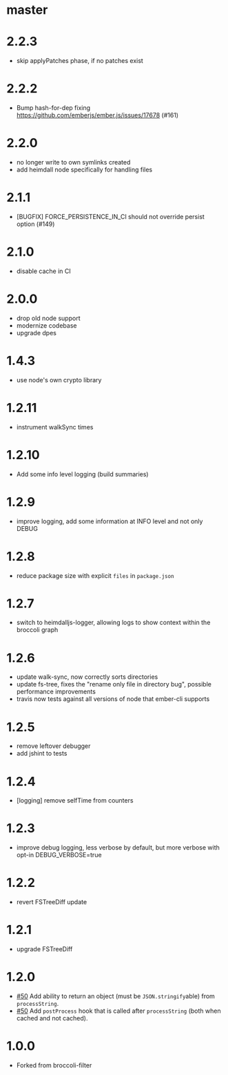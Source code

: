 # master

# 2.2.3

* skip applyPatches phase, if no patches exist

# 2.2.2

* Bump hash-for-dep fixing https://github.com/emberjs/ember.js/issues/17678 (#161)

# 2.2.0

* no longer write to own symlinks created
* add heimdall node specifically for handling files

# 2.1.1

* [BUGFIX] FORCE_PERSISTENCE_IN_CI should not override persist option (#149)

# 2.1.0

* disable cache in CI

# 2.0.0

* drop old node support
* modernize codebase
* upgrade dpes

# 1.4.3

* use node's own crypto library

# 1.2.11

* instrument walkSync times

# 1.2.10

* Add some info level logging (build summaries)

# 1.2.9

* improve logging, add some information at INFO level and not only DEBUG

# 1.2.8

* reduce package size with explicit `files` in `package.json`

# 1.2.7

* switch to heimdalljs-logger, allowing logs to show context within the broccoli
  graph

# 1.2.6

* update walk-sync, now correctly sorts directories
* update fs-tree, fixes the "rename only file in directory bug", possible performance improvements
* travis now tests against all versions of node that ember-cli supports

# 1.2.5

* remove leftover debugger
* add jshint to tests

# 1.2.4

* [logging] remove selfTime from counters

# 1.2.3

* improve debug logging, less verbose by default, but more verbose with opt-in DEBUG_VERBOSE=true

# 1.2.2

* revert FSTreeDiff update

# 1.2.1

* upgrade FSTreeDiff

# 1.2.0

* [#50](https://github.com/stefanpenner/broccoli-persistent-filter/pull/50) Add ability to return an object (must be `JSON.stringify`able) from `processString`.
* [#50](https://github.com/stefanpenner/broccoli-persistent-filter/pull/50) Add `postProcess` hook that is called after `processString` (both when cached and not cached).

# 1.0.0

* Forked from broccoli-filter
